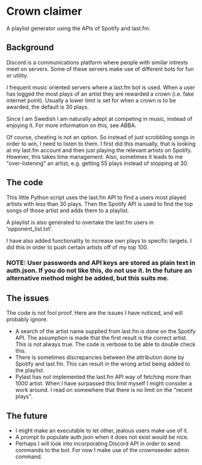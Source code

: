 # Crown claimer
A playlist generator using the APIs of Spotify and last.fm.

## Background
Discord is a communications platform where people with similar intrests meet on servers. Some of these servers make use of different bots for fun or utility.

I frequent music oriented servers where a last.fm bot is used. When a user has logged the most plays of an artist they are rewarded a crown (i.e. fake internet point). Usually a lower limit is set for when a crown is to be awarded, the default is 30 plays.

Since I am Swedish I am naturally adept at competing in music, instead of enjoying it. For more information on this, see ABBA.

Of course, cheating is not an option. So instead of just scrobbling songs in order to win, I need to listen to them. I first did this manually, that is looking at my last.fm account and then just playing the relevant artists on Spotify. However, this takes time management. Also, sometimes it leads to me "over-listening" an artist, e.g. getting 55 plays instead of stopping at 30.


## The code

This little Python script uses the last.fm API to find a users most played artists with less than 30 plays.
Then the Spotify API is used to find the top songs of those artist and adds them to a playlist.

A playlist is also generated to overtake the last.fm users in 'opponent_list.txt'.

I have also added functionality to increase own plays to specific targets. I did this in order to push certain artists off of my top 100.

### NOTE: User passwords and API keys are stored as plain text in auth.json. If you do not like this, do not use it. In the future an alternative method might be added, but this suits me.


## The issues

The code is not fool proof. Here are the issues I have noticed, and will probably ignore.
* A search of the artist name supplied from last.fm is done on the Spotify API. The assumption is made that the first result is the correct artist. This is not always true. The code is verbose to be able to double check this.
* There is sometimes discrepancies between the attribution done by Spotify and last.fm. This can result in the wrong artist being added to the playlist.
* Pylast has not implemented the last.fm API way of fetching more than 1000 artist. When I have surpassed this limit myself I might consider a work around. I read on somewhere that there is no limit on the "recent plays".

## The future

* I might make an executable to let other, jealous users make use of it.
* A prompt to populate auth.json when it does not exist would be nice.
* Perhaps I will look into incorporating Discord API in order to send commands to the bot. For now I make use of the crownseeder admin command.
